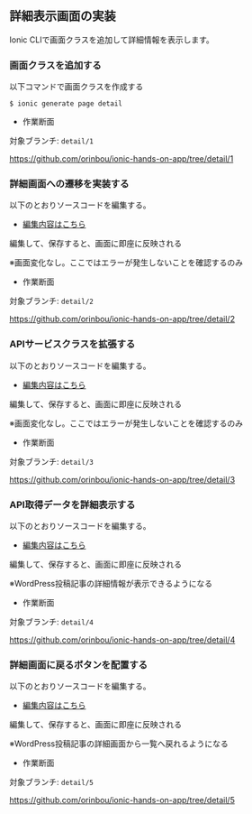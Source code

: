 ## 詳細表示画面の実装

Ionic CLIで画面クラスを追加して詳細情報を表示します。

### 画面クラスを追加する

以下コマンドで画面クラスを作成する

```
$ ionic generate page detail
```

+ 作業断面

対象ブランチ: `detail/1` 

https://github.com/orinbou/ionic-hands-on-app/tree/detail/1

### 詳細画面への遷移を実装する

以下のとおりソースコードを編集する。

* [編集内容はこちら](https://github.com/orinbou/ionic-hands-on-app/compare/detail/1...detail/2)

編集して、保存すると、画面に即座に反映される

※画面変化なし。ここではエラーが発生しないことを確認するのみ

+ 作業断面

対象ブランチ: `detail/2` 

https://github.com/orinbou/ionic-hands-on-app/tree/detail/2

### APIサービスクラスを拡張する

以下のとおりソースコードを編集する。

* [編集内容はこちら](https://github.com/orinbou/ionic-hands-on-app/compare/detail/2...detail/3)

編集して、保存すると、画面に即座に反映される

※画面変化なし。ここではエラーが発生しないことを確認するのみ

+ 作業断面

対象ブランチ: `detail/3` 

https://github.com/orinbou/ionic-hands-on-app/tree/detail/3

### API取得データを詳細表示する

以下のとおりソースコードを編集する。

* [編集内容はこちら](https://github.com/orinbou/ionic-hands-on-app/compare/detail/3...detail/4)

編集して、保存すると、画面に即座に反映される

※WordPress投稿記事の詳細情報が表示できるようになる

+ 作業断面

対象ブランチ: `detail/4` 

https://github.com/orinbou/ionic-hands-on-app/tree/detail/4

### 詳細画面に戻るボタンを配置する

以下のとおりソースコードを編集する。

* [編集内容はこちら](https://github.com/orinbou/ionic-hands-on-app/compare/detail/4...detail/5)

編集して、保存すると、画面に即座に反映される

※WordPress投稿記事の詳細画面から一覧へ戻れるようになる

+ 作業断面

対象ブランチ: `detail/5` 

https://github.com/orinbou/ionic-hands-on-app/tree/detail/5
